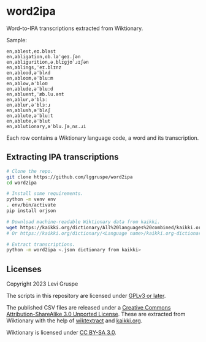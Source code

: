 # word2ipa

Word-to-IPA transcriptions extracted from Wiktionary.

Sample:

```csv
en,ablest,eɪ.bləst
en,abligation,ɑb.ləˈɡeɪ.ʃən
en,abligurition,əˌblɪɡjʊˈɹɪʃən
en,ablings,ˈeɪ.blɪnz
en,ablood,əˈblʌd
en,abloom,əˈbluːm
en,ablow,əˈbloʊ
en,ablude,əˈbluːd
en,abluent,ˈæb.lu.ənt
en,ablur,əˈblɜː
en,ablur,əˈblɜːɹ
en,ablush,əˈblʌʃ
en,ablute,əˈbluːt
en,ablute,əˈblut
en,ablutionary,əˈblu.ʃəˌnɛ.ɹi
```

Each row contains a Wiktionary language code, a word and its transcription.

## Extracting IPA transcriptions

```bash
# Clone the repo.
git clone https://github.com/lggruspe/word2ipa
cd word2ipa

# Install some requirements.
python -m venv env
. env/bin/activate
pip install orjson

# Download machine-readable Wiktionary data from kaikki.
wget https://kaikki.org/dictionary/All%20languages%20combined/kaikki.org-dictionary-all.json
# Or https://kaikki.org/dictionary/<Language name>/kaikki.org-dictionary-<Language name>.json

# Extract transcriptions.
python -m word2ipa <.json dictionary from kaikki>
```

## Licenses

Copyright 2023 Levi Gruspe

The scripts in this repository are licensed under [GPLv3 or later](./LICENSES/GNU_GPLv3.txt).

The published CSV files are released under a [Creative Commons Attribution-ShareAlike 3.0 Unported License](./LICENSES/CC_BY-SA_3.0.txt).
These are extracted from Wiktionary with the help of [wiktextract](https://github.com/tatuylonen/wiktextract) and [kaikki.org](https://kaikki.org/index.html).

Wiktionary is licensed under [CC BY-SA 3.0](https://en.wiktionary.org/wiki/Wiktionary:Text_of_Creative_Commons_Attribution-ShareAlike_3.0_Unported_License).
